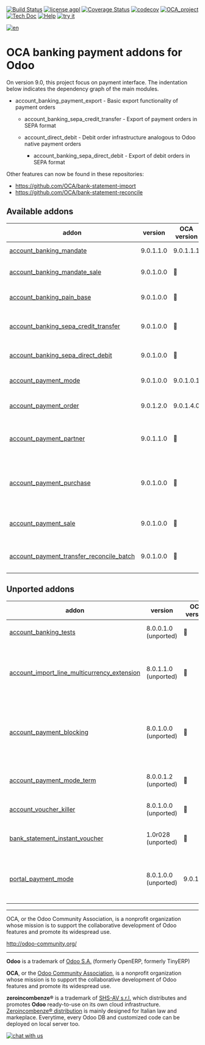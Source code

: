 [![Build Status](https://travis-ci.org/zeroincombenze/bank-payment.svg?branch=9.0)](https://travis-ci.org/zeroincombenze/bank-payment)
[![license agpl](https://img.shields.io/badge/licence-AGPL--3-blue.svg)](http://www.gnu.org/licenses/agpl-3.0.html)
[![Coverage Status](https://coveralls.io/repos/github/zeroincombenze/bank-payment/badge.svg?branch=9.0)](https://coveralls.io/github/zeroincombenze/bank-payment?branch=9.0)
[![codecov](https://codecov.io/gh/zeroincombenze/bank-payment/branch/9.0/graph/badge.svg)](https://codecov.io/gh/zeroincombenze/bank-payment/branch/9.0)
[![OCA_project](http://www.zeroincombenze.it/wp-content/uploads/ci-ct/prd/button-oca-9.svg)](https://github.com/OCA/bank-payment/tree/9.0)
[![Tech Doc](http://www.zeroincombenze.it/wp-content/uploads/ci-ct/prd/button-docs-9.svg)](http://wiki.zeroincombenze.org/en/Odoo/9.0/dev)
[![Help](http://www.zeroincombenze.it/wp-content/uploads/ci-ct/prd/button-help-9.svg)](http://wiki.zeroincombenze.org/en/Odoo/9.0/man/FI)
[![try it](http://www.zeroincombenze.it/wp-content/uploads/ci-ct/prd/button-try-it-9.svg)](http://erp9.zeroincombenze.it)




























































[![en](http://www.shs-av.com/wp-content/en_US.png)](http://wiki.zeroincombenze.org/it/Odoo/7.0/man)

OCA banking payment addons for Odoo
===================================

On version 9.0, this project focus on payment interface. The indentation below 
indicates the dependency graph of the main modules.

- account_banking_payment_export - Basic export functionality of payment orders

    - account_banking_sepa_credit_transfer - Export of payment orders in SEPA format

    - account_direct_debit - Debit order infrastructure analogous to Odoo native payment orders

        - account_banking_sepa_direct_debit - Export of debit orders in SEPA format
        
Other features can now be found in these repositories:

 * https://github.com/OCA/bank-statement-import
 * https://github.com/OCA/bank-statement-reconcile

[//]: # (addons)


Available addons
----------------
addon | version | OCA version | summary
--- | --- | --- | ---
[account_banking_mandate](account_banking_mandate/) | 9.0.1.1.0 | 9.0.1.1.1 | Banking mandates
[account_banking_mandate_sale](account_banking_mandate_sale/) | 9.0.1.0.0 | :repeat: | Adds mandates on sale orders
[account_banking_pain_base](account_banking_pain_base/) | 9.0.1.0.0 | :repeat: | Base module for PAIN file generation
[account_banking_sepa_credit_transfer](account_banking_sepa_credit_transfer/) | 9.0.1.0.0 | :repeat: | Create SEPA XML files for Credit Transfers
[account_banking_sepa_direct_debit](account_banking_sepa_direct_debit/) | 9.0.1.0.0 | :repeat: | Create SEPA files for Direct Debit
[account_payment_mode](account_payment_mode/) | 9.0.1.0.0 | 9.0.1.0.1 | Account Payment Mode
[account_payment_order](account_payment_order/) | 9.0.1.2.0 | 9.0.1.4.0 | Account Payment Order
[account_payment_partner](account_payment_partner/) | 9.0.1.1.0 | :repeat: | Adds payment mode on partners and invoices
[account_payment_purchase](account_payment_purchase/) | 9.0.1.0.0 | :repeat: | Adds Bank Account and Payment Mode on Purchase Orders
[account_payment_sale](account_payment_sale/) | 9.0.1.0.0 | :repeat: | Adds payment mode on sale orders
[account_payment_transfer_reconcile_batch](account_payment_transfer_reconcile_batch/) | 9.0.1.0.0 | :repeat: | Batch Reconciliation for transfer moves


Unported addons
---------------
addon | version | OCA version | summary
--- | --- | --- | ---
[account_banking_tests](account_banking_tests/) | 8.0.0.1.0 (unported) | :repeat: | Banking Addons - Tests
[account_import_line_multicurrency_extension](account_import_line_multicurrency_extension/) | 8.0.1.1.0 (unported) | :repeat: | Add an improved view for move line import in bank statement
[account_payment_blocking](account_payment_blocking/) | 8.0.1.0.0 (unported) | :repeat: | Prevent invoices under litigation to be proposed in payment orders.
[account_payment_mode_term](account_payment_mode_term/) | 8.0.0.1.2 (unported) | :repeat: | Account Banking - Payments Term Filter
[account_voucher_killer](account_voucher_killer/) | 8.0.1.0.0 (unported) | :repeat: | Accounting voucher killer
[bank_statement_instant_voucher](bank_statement_instant_voucher/) | 1.0r028 (unported) | :repeat: | Bank statement instant voucher
[portal_payment_mode](portal_payment_mode/) | 8.0.1.0.0 (unported) | 9.0.1.0.0 | Adds payment mode ACL's for portal users

[//]: # (end addons)

----

OCA, or the Odoo Community Association, is a nonprofit organization whose 
mission is to support the collaborative development of Odoo features and 
promote its widespread use.

http://odoo-community.org/

[//]: # (copyright)

----

**Odoo** is a trademark of [Odoo S.A.](https://www.odoo.com/) (formerly OpenERP, formerly TinyERP)

**OCA**, or the [Odoo Community Association](http://odoo-community.org/), is a nonprofit organization whose
mission is to support the collaborative development of Odoo features and
promote its widespread use.

**zeroincombenze®** is a trademark of [SHS-AV s.r.l.](http://www.shs-av.com/)
which distributes and promotes **Odoo** ready-to-use on its own cloud infrastructure.
[Zeroincombenze® distribution](http://wiki.zeroincombenze.org/en/Odoo)
is mainly designed for Italian law and markeplace.
Everytime, every Odoo DB and customized code can be deployed on local server too.

[//]: # (end copyright)

[![chat with us](https://www.shs-av.com/wp-content/chat_with_us.gif)](https://tawk.to/85d4f6e06e68dd4e358797643fe5ee67540e408b)
